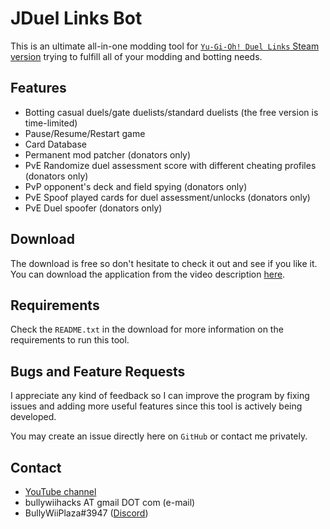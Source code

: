 # JDuel Links Bot

This is an ultimate all-in-one modding tool for [`Yu-Gi-Oh! Duel Links` Steam version](https://store.steampowered.com/app/601510/YuGiOh_Duel_Links) trying to fulfill all of your modding and botting needs.

## Features

- Botting casual duels/gate duelists/standard duelists (the free version is time-limited)
- Pause/Resume/Restart game
- Card Database
- Permanent mod patcher (donators only)
- PvE Randomize duel assessment score with different cheating profiles (donators only)
- PvP opponent's deck and field spying (donators only)
- PvE Spoof played cards for duel assessment/unlocks (donators only)
- PvE Duel spoofer (donators only)

## Download

The download is free so don't hesitate to check it out and see if you like it. You can download the application from the video description [here](https://www.youtube.com/watch?v=9Qiv7WyxtPs).

## Requirements

Check the `README.txt` in the download for more information on the requirements to run this tool.

## Bugs and Feature Requests

I appreciate any kind of feedback so I can improve the program by fixing issues and adding more useful features since this tool is actively being developed.

You may create an issue directly here on `GitHub` or contact me privately.

## Contact

- [YouTube channel](https://www.youtube.com/user/BullyWiiPlaza)
- bullywiihacks AT gmail DOT com (e-mail)
- BullyWiiPlaza#3947 ([Discord](https://discordapp.com))